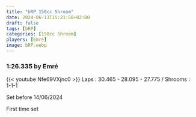 ```yaml
---
title: "bRP 150cc Shroom"
date: 2024-06-13T15:21:58+02:00
draft: false
tags: [bRP]
categories: [150cc Shroom]
players: [Emré]
image: bRP.webp
---
```

### 1:26.335 by Emré

{{< youtube Nfe69VXjnc0 >}}
Laps : 30.465 - 28.095 - 27.775 /
Shrooms : 1-1-1

Set before 14/06/2024

First time set